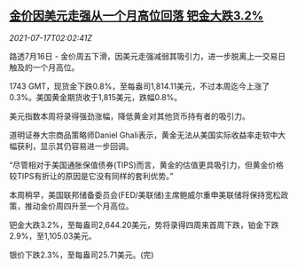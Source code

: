<!--1626489063000-->
[金价因美元走强从一个月高位回落 钯金大跌3.2%](https://cn.reuters.com/article/global-precious-metal-drv-0717-idCNKBS2EN020)
------

<div><i>2021-07-17T02:02:41Z</i></div><p>路透7月16日 - 金价周五下滑，因美元走强减弱其吸引力，进一步脱离上一交易日触及的一个月高位。</p><p>1743 GMT，现货金下跌0.8%，至每盎司1,814.11美元，不过本周迄今上涨了0.3%。美国黄金期货收于1,815美元，跌幅0.8%。</p><p>美元指数本周将录得强劲涨幅，降低黄金对其他货币持有者的吸引力。</p><p>道明证券大宗商品策略师Daniel Ghali表示，黄金无法从美国实际收益率走软中大幅获利，显示其仍容易进一步回调。</p><p>“尽管相对于美国通胀保值债券(TIPS)而言，黄金的估值更具吸引力，但黄金价格较TIPS有折让的原因是它没有同样的套利优势。”</p><p>本周稍早，美国联邦储备委员会(FED/美联储)主席鲍威尔重申美联储将保持宽松政策，推动金价周四升至一个月高位。</p><p>钯金大跌3.2%，至每盎司2,644.20美元，势将录得四周来首周下跌，铂金下跌2.9%，至1,105.03美元。</p><p>银价下跌2.3%，至每盎司25.71美元。(完)</p>
